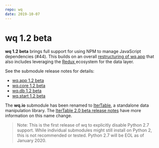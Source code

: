 ```yaml
---
repo: wq
date: 2019-10-07
---
```


# wq 1.2 beta

**wq 1.2 beta** brings full support for using NPM to manage JavaScript dependencies (#44).  This builds on an overall [restructuring of wq.app](./wq.app-1.2.0a1.md) that also includes leveraging the [Redux ](https://redux.js.org/) ecosystem for the data layer.

See the submodule release notes for details:
- [wq.app 1.2 beta](./wq.app-1.2.0b1.md)
- [wq.core 1.2 beta](./wq.build-1.2.0b1.md)
- [wq.db 1.2 beta](./wq.db-1.2.0b1.md)
- [wq.start 1.2 beta](./wq.create-1.2.0b1.md)

The **wq.io** submodule has been renamed to [IterTable](https://django-data-wizard.wq.io/itertable/), a standalone data manipulation library.  The [IterTable 2.0 beta release notes](https://django-data-wizard.wq.io/releases/itertable-2.0.0b1) have more information on this name change.

> Note: This is the first release of wq to explicitly disable Python 2.7 support.  While individual submodules might still install on Python 2, this is not recommended or tested.  Python 2.7 will be EOL as of January 2020.
